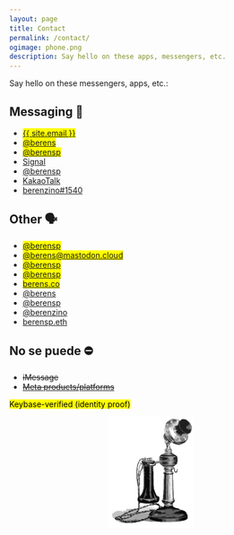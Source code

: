 ```yaml
---
layout: page
title: Contact
permalink: /contact/
ogimage: phone.png
description: Say hello on these apps, messengers, etc.
---
```

Say hello on these messengers, apps, etc.:

## Messaging &#128172;
- <mark><a href="mailto:{{ site.email }}"><i class="far fa-envelope"></i></a> <a href="mailto:{{ site.email }}">{{ site.email }}</a></mark>
- <mark><a href="https://keybase.io/berens" target="_blank"><i class="fab fa-keybase"></i></a> <a href="https://keybase.io/berens" target="_blank">@berens</a></mark>
- <mark><a href="https://twitter.com/messages/compose?recipient_id=19028711" target="_blank"><i class="fab fa-twitter"></i></a> <a href="https://twitter.com/messages/compose?recipient_id=19028711" target="_blank">@berensp</a></mark>
- <a href="https://signal.org" target="_blank">Signal</a>
- <a href="https://t.me/berensp" target="_blank"><i class="fab fa-telegram"></i></a> <a href="https://t.me/berensp" target="_blank">@berensp</a>
- <a href="https://www.kakaocorp.com/page/service/service/KakaoTalk?lang=ENG&tab=all" target="_blank">KakaoTalk</a>
- <a href="https://discordapp.com/users/181094465874821120" target="_blank"><i class="fab fa-discord"></i></a> <a href="https://discordapp.com/users/181094465874821120" target="_blank">berenzino#1540</a>

## Other &#128483;
- <mark><a href="https://twitter.com/berensp" target="_blank"><i class="fab fa-twitter"></i></a> <a href="https://twitter.com/berensp" target="_blank">@berensp</a></mark>
- <mark><a rel="me" href="https://mastodon.cloud/@berens"><i class="fab fa-mastodon"></i></a> <a rel="me" href="https://mastodon.cloud/@berens" target="_blank">@berens@mastodon.cloud</a></mark>
- <mark><a href="https://reddit.com/user/berensp" target="_blank"><i class="fab fa-reddit"></i></a> <a href="https://reddit.com/user/berensp" target="_blank">@berensp</a></mark>
- <mark><a href="https://github.com/berensp/" target="_blank"><i class="fa-brands fa-github"></i> <a href="https://github.com/berensp" target="_blank">@berensp</a></mark> 
- <mark><a href="https://berens.co/feed.xml" target="_blank"><i class="fas fa-rss"></i></a> <a href="https://berens.co/feed.xml" target="_blank">berens.co</a></mark>
- <a href="https://angel.co/berens" target="_blank"><i class="fab fa-angellist"></i></a> <a href="https://angel.co/berens" target="_blank">@berens</a>
- <a href="https://linkedin.com/in/berensp" target="_blank"><i class="fab fa-linkedin-in"></i></a> <a href="https://linkedin.com/in/berensp" target="_blank">@berensp</a>
- <a href="https://www.strava.com/athletes/berenzino" target="_blank"><i class="fab fa-strava"></i></a> <a href="https://www.strava.com/athletes/berenzino" target="_blank">@berenzino</a>
- <a href="https://app.ens.domains/name/berensp.eth/details" target="_blank"><i class="fab fa-ethereum"></i></a> <a href="https://app.ens.domains/name/berensp.eth/details" target="_blank">berensp.eth</a>

## No se puede ⛔
- <i class="fab fa-apple"></i> <strike>iMessage</strike>
- <a href="../fb"><i class="fab fa-facebook"></i></a> <strike><a href="../fb">Meta products/platforms</a></strike>

<mark><span class="muted small">Keybase-verified (identity proof)</span></mark>

<center><img src="/assets/og/phone.png" alt="phone" width="30%" height="30%"></center>